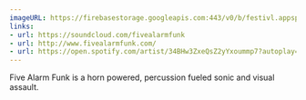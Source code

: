 ```yaml
---
imageURL: https://firebasestorage.googleapis.com:443/v0/b/festivl.appspot.com/o/userContent%2F49EF0BC7-5F54-4FCC-8B82-B9707F0C744A.png?alt=media&token=6df7d529-f9b0-42e6-a5e7-d3e28b46f3b2
links:
- url: https://soundcloud.com/fivealarmfunk
- url: http://www.fivealarmfunk.com/
- url: https://open.spotify.com/artist/34BHw3ZxeQsZ2yYxoummp7?autoplay=true
---
```

Five Alarm Funk is a horn powered, percussion fueled sonic and visual assault.